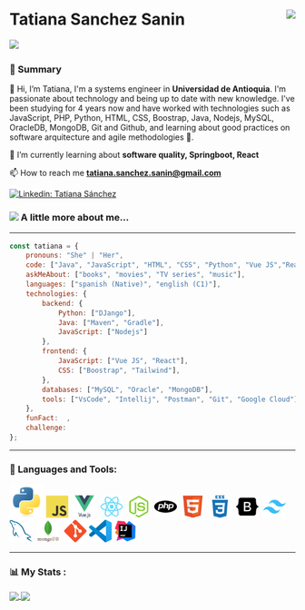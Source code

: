 <div align="left">
  <img src="https://media.giphy.com/media/A9dZqpVpbLsju/giphy.gif" align="right" border-radius="50px" height="70">
  <h1>Tatiana Sanchez Sanin</h1>
  <img src="https://readme-typing-svg.herokuapp.com?size=14&color=fff&lines=Good+design+adds+value+faster+than+it+adds+cost.%7C">
</div>


### 👾 Summary

👋 Hi, I’m Tatiana, I'm a systems engineer in **Universidad de Antioquia**. I'm passionate about technology and being up to date with new knowledge. I've been studying for 4 years now and have worked with technologies such as JavaScript, PHP, Python, HTML, CSS, Boostrap, Java, Nodejs, MySQL, OracleDB, MongoDB, Git and Github, and learning about good practices on software arquitecture and agile methodologies 👀.

🌱 I’m currently learning about **software quality, Springboot, React**


📫 How to reach me **tatiana.sanchez.sanin@gmail.com**

[![Linkedin: Tatiana Sánchez](https://img.shields.io/badge/LinkedIn-pink?style=for-the-badge&logo=linkedin&logoColor=black)](https://www.linkedin.com/in/tatiana-sanchez-sanin/)


### <img src="https://media.giphy.com/media/JoaeMGYYkHpC/giphy.gif" width="50"> A little more about me...  

---

```javascript
const tatiana = {
    pronouns: "She" | "Her",
    code: ["Java", "JavaScript", "HTML", "CSS", "Python", "Vue JS","React", "PHP"],
    askMeAbout: ["books", "movies", "TV series", "music"],
    languages: ["spanish (Native)", "english (C1)"],
    technologies: {
        backend: {
            Python: ["DJango"],
            Java: ["Maven", "Gradle"],
            JavaScript: ["Nodejs"]
        },
        frontend: {
            JavaScript: ["Vue JS", "React"],
            CSS: ["Boostrap", "Tailwind"],
        },
        databases: ["MySQL", "Oracle", "MongoDB"],
        tools: ["VsCode", "Intellij", "Postman", "Git", "Google Cloud"]
    },
    funFact:  ,
    challenge: 
};
```
---

<div align="left">
    <h3>🔨 Languages and Tools:</h3>
    <div>
        <img src="https://github.com/devicons/devicon/blob/master/icons/python/python-original.svg" title="Python" **alt="Python" width="60" height="60"/>
        <img src="https://github.com/devicons/devicon/blob/master/icons/javascript/javascript-original.svg" title="JavaScript" alt="JavaScript" width="40" height="40"/>&nbsp;
        <img src="https://github.com/devicons/devicon/blob/master/icons/vuejs/vuejs-original-wordmark.svg" title="Vue JS" alt="Vue JS" width="40" height="40"/>&nbsp;
      <img src="https://github.com/devicons/devicon/blob/master/icons/react/react-original.svg" title="React" alt="React" width="40" height="40"/>&nbsp;
        <img src="https://github.com/devicons/devicon/blob/master/icons/nodejs/nodejs-plain.svg" title="NodeJs" alt="NodeJs" width="40" height="40"/>&nbsp;
        <img src="https://github.com/devicons/devicon/blob/master/icons/php/php-plain.svg" title="PHP" alt="PHP" width="40" height="40"/>&nbsp;
        <img src="https://github.com/devicons/devicon/blob/master/icons/html5/html5-original.svg" title="HTML5" alt="HTML" width="40" height="40"/>&nbsp;
        <img src="https://github.com/devicons/devicon/blob/master/icons/css3/css3-plain-wordmark.svg"  title="CSS3" alt="CSS" width="40" height="40"/>&nbsp;
        <img src="https://github.com/devicons/devicon/blob/master/icons/bootstrap/bootstrap-plain.svg" title="Bootstrap" alt="Bootstrap" width="40" height="40"/>&nbsp;
      <img src="https://github.com/devicons/devicon/blob/master/icons/tailwindcss/tailwindcss-plain.svg" title="Tailwind CSS" alt="Tailwind CSS" width="40" height="40"/>&nbsp;
        <img src="https://github.com/devicons/devicon/blob/master/icons/mysql/mysql-plain.svg" title="MySQL"  alt="MySQL" width="40" height="40"/>&nbsp;
        <img src="https://github.com/devicons/devicon/blob/master/icons/mongodb/mongodb-original-wordmark.svg" title="Mongo DB"  alt="Mongo DB" width="40" height="40"/>&nbsp;
        <img src="https://github.com/devicons/devicon/blob/master/icons/git/git-plain.svg" title="Git" **alt="Git" width="40" height="40"/>
        <img src="https://github.com/devicons/devicon/blob/master/icons/vscode/vscode-original.svg" title="VsCode" **alt="VsCode" width="40" height="40"/>
      <img src="https://github.com/devicons/devicon/blob/master/icons/intellij/intellij-original.svg" title="IntelliJ" **alt="IntelliJ" width="40" height="40"/>
     </div>
</div>

---

### 📊 My Stats :

<a href="https://github.com/anuraghazra/github-readme-stats">
  <img align="center" src="https://github-readme-stats.vercel.app/api?username=TatianaSanchez01&show_icons=true&theme=dracula" />
</a>

<a href="https://github.com/anuraghazra/github-readme-stats">
  <img align="center" src="https://github-readme-stats.vercel.app/api/top-langs/?username=TatianaSanchez01&layout=compact&theme=dracula" />
</a>
